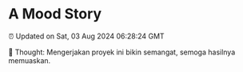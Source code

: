 # A Mood Story

⏰ Updated on Sat, 03 Aug 2024 06:28:24 GMT

💭 Thought: Mengerjakan proyek ini bikin semangat, semoga hasilnya memuaskan.


